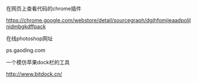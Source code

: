 在网页上查看代码的chrome插件

https://chrome.google.com/webstore/detail/sourcegraph/dgjhfomjieaadpoljlnidmbgkdffpack

在线photoshop网址

ps.gaoding.com

一个模仿苹果dock栏的工具

http://www.bitdock.cn/
